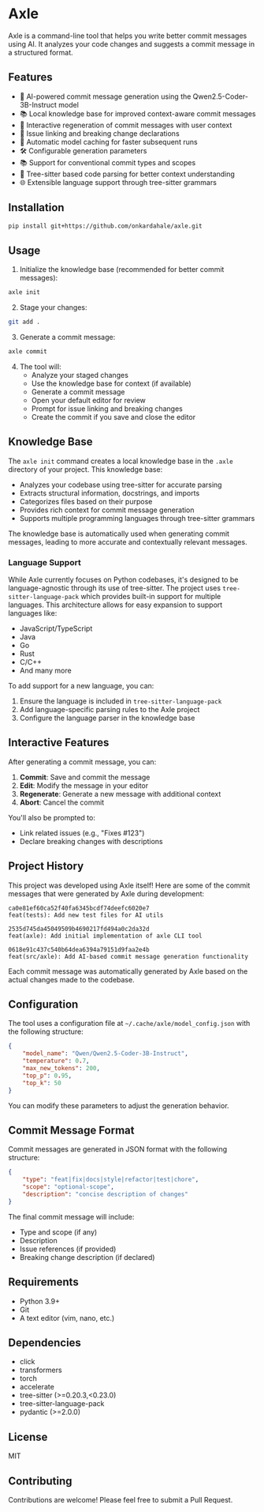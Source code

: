 # Axle

Axle is a command-line tool that helps you write better commit messages using AI. It analyzes your code changes and suggests a commit message in a structured format.

## Features

- 🤖 AI-powered commit message generation using the Qwen2.5-Coder-3B-Instruct model
- 📚 Local knowledge base for improved context-aware commit messages
- 🔄 Interactive regeneration of commit messages with user context
- 🔗 Issue linking and breaking change declarations
- 💾 Automatic model caching for faster subsequent runs
- 🛠️ Configurable generation parameters
- 📚 Support for conventional commit types and scopes
- 🌳 Tree-sitter based code parsing for better context understanding
- 🌐 Extensible language support through tree-sitter grammars

## Installation

```bash
pip install git+https://github.com/onkardahale/axle.git
```

## Usage

1. Initialize the knowledge base (recommended for better commit messages):
```bash
axle init
```

2. Stage your changes:
```bash
git add .
```

3. Generate a commit message:
```bash
axle commit
```

4. The tool will:
   - Analyze your staged changes
   - Use the knowledge base for context (if available)
   - Generate a commit message
   - Open your default editor for review
   - Prompt for issue linking and breaking changes
   - Create the commit if you save and close the editor

## Knowledge Base

The `axle init` command creates a local knowledge base in the `.axle` directory of your project. This knowledge base:

- Analyzes your codebase using tree-sitter for accurate parsing
- Extracts structural information, docstrings, and imports
- Categorizes files based on their purpose
- Provides rich context for commit message generation
- Supports multiple programming languages through tree-sitter grammars

The knowledge base is automatically used when generating commit messages, leading to more accurate and contextually relevant messages.

### Language Support

While Axle currently focuses on Python codebases, it's designed to be language-agnostic through its use of tree-sitter. The project uses `tree-sitter-language-pack` which provides built-in support for multiple languages. This architecture allows for easy expansion to support languages like:
- JavaScript/TypeScript
- Java
- Go
- Rust
- C/C++
- And many more

To add support for a new language, you can:
1. Ensure the language is included in `tree-sitter-language-pack`
2. Add language-specific parsing rules to the Axle project
3. Configure the language parser in the knowledge base

## Interactive Features

After generating a commit message, you can:

1. **Commit**: Save and commit the message
2. **Edit**: Modify the message in your editor
3. **Regenerate**: Generate a new message with additional context
4. **Abort**: Cancel the commit

You'll also be prompted to:
- Link related issues (e.g., "Fixes #123")
- Declare breaking changes with descriptions

## Project History

This project was developed using Axle itself! 
Here are some of the commit messages that were generated by Axle during development:

```
ca0e81ef60ca52f40fa6345bcdf74deefc6020e7
feat(tests): Add new test files for AI utils
```

``` 
2535d745da45049509b4690217fd494a0c2da32d
feat(axle): Add initial implementation of axle CLI tool
```

```
0618e91c437c540b64dea6394a79151d9faa2e4b
feat(src/axle): Add AI-based commit message generation functionality
```

Each commit message was automatically generated by Axle based on the actual changes made to the codebase.

## Configuration

The tool uses a configuration file at `~/.cache/axle/model_config.json` with the following structure:

```json
{
    "model_name": "Qwen/Qwen2.5-Coder-3B-Instruct",
    "temperature": 0.7,
    "max_new_tokens": 200,
    "top_p": 0.95,
    "top_k": 50
}
```

You can modify these parameters to adjust the generation behavior.

## Commit Message Format

Commit messages are generated in JSON format with the following structure:

```json
{
    "type": "feat|fix|docs|style|refactor|test|chore",
    "scope": "optional-scope",
    "description": "concise description of changes"
}
```

The final commit message will include:
- Type and scope (if any)
- Description
- Issue references (if provided)
- Breaking change description (if declared)

## Requirements

- Python 3.9+
- Git
- A text editor (vim, nano, etc.)

## Dependencies

- click
- transformers
- torch
- accelerate
- tree-sitter (>=0.20.3,<0.23.0)
- tree-sitter-language-pack
- pydantic (>=2.0.0)

## License

MIT

## Contributing

Contributions are welcome! Please feel free to submit a Pull Request. 